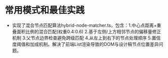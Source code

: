 # 常用模式和最佳实践

- 实现了混合节点匹配算法hybrid-node-matcher.ts，包含：1.中心点距离+重叠面积比例的混合匹配(权重0.4:0.6) 2.基于左侧/上方相邻节点的偏移量修正机制 3.父节点边界检查避免跨级匹配 4.从左上到右下的节点处理顺序 5.置信度阈值和加成机制。解决了前端List渲染导致的DOM与设计稿节点位置差异问题。

